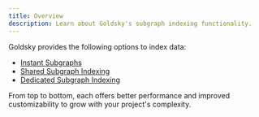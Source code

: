 ```yaml
---
title: Overview
description: Learn about Goldsky's subgraph indexing functionality.
---
```


Goldsky provides the following options to index data:

- [Instant Subgraphs](/indexing/instant-subgraphs)
- [Shared Subgraph Indexing](/indexing/shared-subgraph-indexing)
- [Dedicated Subgraph Indexing](/indexing/dedicated-subgraph-indexing)

From top to bottom, each offers better performance and improved customizability to grow with your project's complexity.
